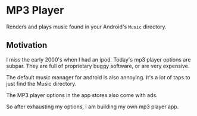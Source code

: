 # MP3 Player

Renders and plays music found in your Android's `Music` directory. 

## Motivation

I miss the early 2000's when I had an ipod. Today's mp3 player options are subpar. They are
full of proprietary buggy software, or are very expensive. 

The default music manager for android is also annoying. It's a lot of taps to just find
the Music directory. 

The MP3 player options in the app stores also come with ads. 

So after exhausting my options, I am building my own mp3 player app. 